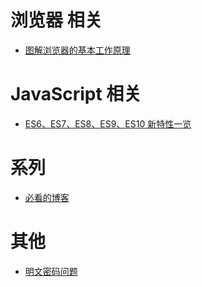 <!--
 * @Author: your name
 * @Date: 2020-12-28 14:34:48
 * @LastEditTime: 2020-12-30 15:58:40
 * @LastEditors: Please set LastEditors
 * @Description: In User Settings Edit
 * @FilePath: \blogs\README.md
-->

# 浏览器 相关

- [图解浏览器的基本工作原理](https://zhuanlan.zhihu.com/p/47407398)

# JavaScript 相关

- [ES6、ES7、ES8、ES9、ES10 新特性一览](https://juejin.im/post/6844903811622912014#heading-26)

# 系列

- [必看的博客](https://github.com/amandakelake/blog)

# 其他

- [明文密码问题](https://www.zhihu.com/question/266789643)
